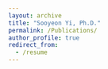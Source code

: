 ```yaml
---
layout: archive
title: "Sooyeon Yi, Ph.D."
permalink: /Publications/
author_profile: true
redirect_from:
  - /resume
---
```

